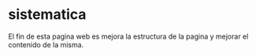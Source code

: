 # sistematica
El fin de esta pagina web es mejora la estructura de la pagina y mejorar el contenido de la misma.
